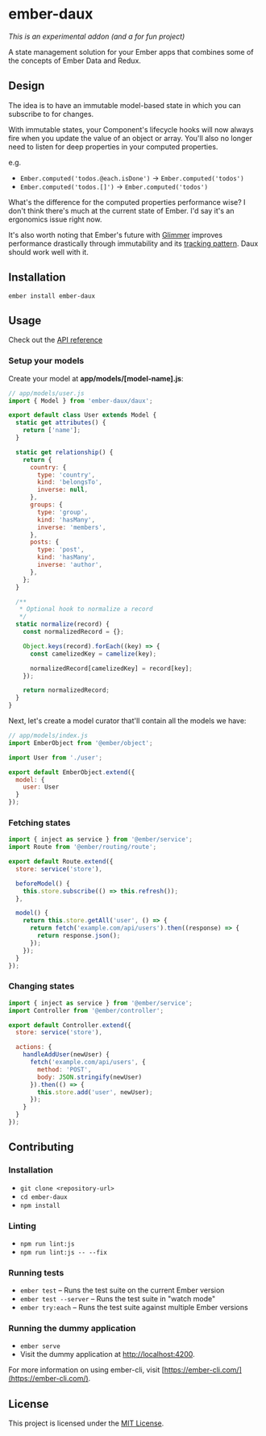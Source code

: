 ember-daux
==============================================================================

*This is an experimental addon (and a for fun project)*

A state management solution for your Ember apps that combines some of the concepts of Ember Data and Redux.

Design
------------------------------------------------------------------------------

The idea is to have an immutable model-based state in which you can subscribe to for changes.

With immutable states, your Component's lifecycle hooks will now always fire when you update the value of an object or array. You'll also no longer need to listen for deep properties in your computed properties.

e.g.

- `Ember.computed('todos.@each.isDone')` -> `Ember.computed('todos')`
- `Ember.computed('todos.[]')` -> `Ember.computed('todos')`

What's the difference for the computed properties performance wise? I don't think there's much at the current state of Ember. I'd say it's an ergonomics issue right now.

It's also worth noting that Ember's future with [Glimmer](https://glimmerjs.com) improves performance drastically through immutability and its [tracking pattern](https://glimmerjs.com/guides/tracked-properties). Daux should work well with it.

Installation
------------------------------------------------------------------------------

```
ember install ember-daux
```

Usage
------------------------------------------------------------------------------

Check out the [API reference](API.md)

### Setup your models

Create your model at **app/models/[model-name].js**:

```javascript
// app/models/user.js
import { Model } from 'ember-daux/daux';

export default class User extends Model {
  static get attributes() {
    return ['name'];
  }

  static get relationship() {
    return {
      country: {
        type: 'country',
        kind: 'belongsTo',
        inverse: null,
      },
      groups: {
        type: 'group',
        kind: 'hasMany',
        inverse: 'members',
      },
      posts: {
        type: 'post',
        kind: 'hasMany',
        inverse: 'author',
      },
    };
  }

  /**
   * Optional hook to normalize a record
   */
  static normalize(record) {
    const normalizedRecord = {};

    Object.keys(record).forEach((key) => {
      const camelizedKey = camelize(key);

      normalizedRecord[camelizedKey] = record[key];
    });

    return normalizedRecord;
  }
}
```

Next, let's create a model curator that'll contain all the models we have:

```javascript
// app/models/index.js
import EmberObject from '@ember/object';

import User from './user';

export default EmberObject.extend({
  model: {
    user: User
  }
});
```

### Fetching states

```javascript
import { inject as service } from '@ember/service';
import Route from '@ember/routing/route';

export default Route.extend({
  store: service('store'),

  beforeModel() {
    this.store.subscribe(() => this.refresh());
  },

  model() {
    return this.store.getAll('user', () => {
      return fetch('example.com/api/users').then((response) => {
        return response.json();
      });
    });
  }
});
```

### Changing states

```javascript
import { inject as service } from '@ember/service';
import Controller from '@ember/controller';

export default Controller.extend({
  store: service('store'),

  actions: {
    handleAddUser(newUser) {
      fetch('example.com/api/users', {
        method: 'POST',
        body: JSON.stringify(newUser)
      }).then(() => {
        this.store.add('user', newUser);
      });
    }
  }
});
```

Contributing
------------------------------------------------------------------------------

### Installation

* `git clone <repository-url>`
* `cd ember-daux`
* `npm install`

### Linting

* `npm run lint:js`
* `npm run lint:js -- --fix`

### Running tests

* `ember test` – Runs the test suite on the current Ember version
* `ember test --server` – Runs the test suite in "watch mode"
* `ember try:each` – Runs the test suite against multiple Ember versions

### Running the dummy application

* `ember serve`
* Visit the dummy application at [http://localhost:4200](http://localhost:4200).

For more information on using ember-cli, visit [https://ember-cli.com/](https://ember-cli.com/).

License
------------------------------------------------------------------------------

This project is licensed under the [MIT License](LICENSE.md).
